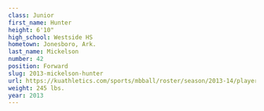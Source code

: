 ```yaml
---
class: Junior
first_name: Hunter
height: 6'10"
high_school: Westside HS
hometown: Jonesboro, Ark.
last_name: Mickelson
number: 42
position: Forward
slug: 2013-mickelson-hunter
url: https://kuathletics.com/sports/mbball/roster/season/2013-14/player/hunter-mickelson/
weight: 245 lbs.
year: 2013
---
```

